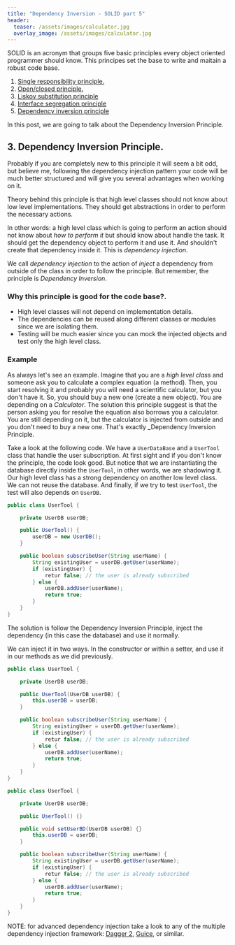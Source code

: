 ```yaml
---
title: "Dependency Inversion - SOLID part 5"
header:
  teaser: /assets/images/calculator.jpg
  overlay_image: /assets/images/calculator.jpg
---
```


SOLID is an acronym that groups five basic principles every object oriented programmer should know. This principes set the base to write and maitain a robust code base.

1. [Single responsibility principle.](../SOLID-S/)
2. [Open/closed principle.](../SOLID-O/)
3. [Liskov substitution principle](../SOLID-L/)
4. [Interface segregation principle](../SOLID-I/)
5. [Dependency inversion principle](../SOLID-D/)

In this post, we are going to talk about the Dependency Inversion Principle.

## 3. Dependency Inversion Principle.

Probably if you are completely new to this principle it will seem a bit odd, but believe me, following the dependency injection pattern your code will be much better structured and will give you several advantages when working on it.

Theory behind this principle is that high level classes should not know about low level implementations. They should get abstractions in order to perform the necessary actions. 

In other words: a high level class which is going to perform an action should not know about _how to perform it_ but should know about handle the task. It should get the dependency object to perform it and use it. And shouldn't create that dependency inside it. This is _dependency injection_.

We call _dependency injection_ to the action of _inject_ a dependency from outside of the class in order to follow the principle. But remember, the principle is _Dependency Inversion_.

### Why this principle is good for the code base?.

- High level classes will not depend on implementation details.
- The dependencies can be reused along different classes or modules since we are isolating them.
- Testing will be much easier since you can mock the injected objects and test only the high level class.

### Example

As always let's see an example. Imagine that you are a _high level class_ and someone ask you to calculate a complex equation (a method). Then, you start resolving it and probably you will need a scientific calculator, but you don't have it. So, you should buy a new one (create a new object). You are depending on a _Calculator_. The solution this principle suggest is that the person asking you for resolve the equation also borrows you a calculator. You are still depending on it, but the calculator is injected from outside and you don't need to buy a new one. That's exactly _Dependency Inversion Principle.

Take a look at the following code. We have a `UserDataBase` and a `UserTool` class that handle the user subscription. At first sight and if you don't know the principle, the code look good. But notice that we are instantiating the database directly inside the `UserTool`, in other words, we are shadowing it. Our high level class has a strong dependency on another low level class. We can not reuse the database. And finally, if we try to test `UserTool`, the test will also depends on `UserDB`.

```java
public class UserTool {

    private UserDB userDB;

    public UserTool() {
        userDB = new UserDB();
    }

    public boolean subscribeUser(String userName) {
        String existingUser = userDB.getUser(userName);
        if (existingUser) {
            retur false; // the user is already subscribed
        } else {
            userDB.addUser(userName);
            return true;
        }
    }
}
```

The solution is follow the Dependency Inversion Principle, inject the dependency (in this case the database) and use it normally.

We can inject it in two ways. In the constructor or within a setter, and use it in our methods as we did previously.

```java
public class UserTool {

    private UserDB userDB;

    public UserTool(UserDB userDB) {
        this.userDB = userDB;
    }

    public boolean subscribeUser(String userName) {
        String existingUser = userDB.getUser(userName);
        if (existingUser) {
            retur false; // the user is already subscribed
        } else {
            userDB.addUser(userName);
            return true;
        }
    }
}
```

```java
public class UserTool {

    private UserDB userDB;

    public UserTool() {}

    public void setUserBD(UserDB userDB) {}
        this.userDB = userDB;
    }

    public boolean subscribeUser(String userName) {
        String existingUser = userDB.getUser(userName);
        if (existingUser) {
            retur false; // the user is already subscribed
        } else {
            userDB.addUser(userName);
            return true;
        }
    }
}
```

NOTE: for advanced dependency injection take a look to any of the multiple dependency injection framework: [Dagger 2](https://google.github.io/dagger/), [Guice](https://github.com/google/guice), or similar.
